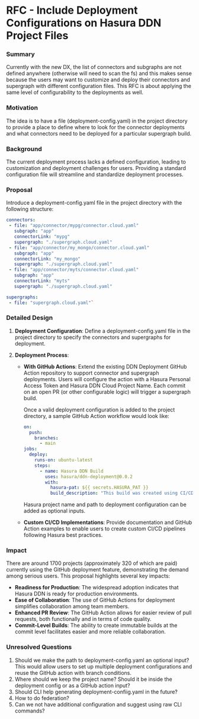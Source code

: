 # RFC - Include Deployment Configurations on Hasura DDN Project Files

### Summary

Currently with the new DX, the list of connectors and subgraphs are not defined anywhere (otherwise will need to scan the fs) and this makes sense because the users may want to customize and deploy their connectors and supergraph with different configuration files. This RFC is about applying the same level of configurability to the deployments as well.

### Motivation

The idea is to have a file (deployment-config.yaml) in the project directory to provide a place to define where to look for the connector deployments and what connectors need to be deployed for a particular supergraph build.

### Background

The current deployment process lacks a defined configuration, leading to customization and deployment challenges for users. Providing a standard configuration file will streamline and standardize deployment processes.

### Proposal

Introduce a deployment-config.yaml file in the project directory with the following structure:

```yaml
connectors:
 - file: "app/connector/mypg/connector.cloud.yaml"
   subgraph: "app"
   connectorLink: "mypg"
   supergraph: "./supergraph.cloud.yaml"
 - file: "app/connector/my_mongo/connector.cloud.yaml"
   subgraph: "app"
   connectorLink: "my_mongo"
   supergraph: "./supergraph.cloud.yaml"
 - file: "app/connector/myts/connector.cloud.yaml"
   subgraph: "app"
   connectorLink: "myts"
   supergraph: "./supergraph.cloud.yaml"

supergraphs:
 - file: "supergraph.cloud.yaml"`
```

### Detailed Design

1.  **Deployment Configuration**: Define a deployment-config.yaml file in the project directory to specify the connectors and supergraphs for deployment.

2.  **Deployment Process**:

    -   **With GitHub Actions**: Extend the existing DDN Deployment GitHub Action repository to support connector and supergraph deployments. Users will configure the action with a Hasura Personal Access Token and Hasura DDN Cloud Project Name. Each commit on an open PR (or other configurable logic) will trigger a supergraph build.

        Once a valid deployment configuration is added to the project directory, a sample GitHub Action workflow would look like:

        ```yaml
        on:
          push:
            branches:
              - main
        jobs:
          deploy:
            runs-on: ubuntu-latest
            steps:
              - name: Hasura DDN Build
                uses: hasura/ddn-deployment@0.0.2
                with:
                  hasura-pat: ${{ secrets.HASURA_PAT }}
                  build_description: "This build was created using CI/CD"`
        ```

        Hasura project name and path to deployment configuration can be added as optional inputs.


    -   **Custom CI/CD Implementations**: Provide documentation and GitHub Action examples to enable users to create custom CI/CD pipelines following Hasura best practices.

### Impact

There are around 1700 projects (approximately 320 of which are paid) currently using the GitHub deployment feature, demonstrating the demand among serious users. This proposal highlights several key impacts:

-   **Readiness for Production**: The widespread adoption indicates that Hasura DDN is ready for production environments.
-   **Ease of Collaboration**: The use of GitHub Actions for deployment simplifies collaboration among team members.
-   **Enhanced PR Review**: The GitHub Action allows for easier review of pull requests, both functionally and in terms of code quality.
-   **Commit-Level Builds**: The ability to create immutable builds at the commit level facilitates easier and more reliable collaboration.

### Unresolved Questions

1.  Should we make the path to deployment-config.yaml an optional input? This would allow users to set up multiple deployment configurations and reuse the GitHub action with branch conditions.
2.  Where should we keep the project name? Should it be inside the deployment config or as a GitHub action input?
3. Should CLI help generating deployment-confiig.yaml in the future?
4. How to do federation?
5. Can we not have additional configuration and suggest using raw CLI commands? 
